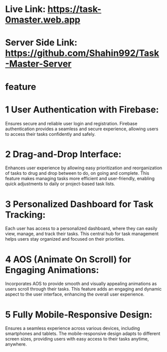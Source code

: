 # Live Link: https://task-0master.web.app

# Server Side Link: https://github.com/Shahin992/Task-Master-Server
# feature
# 1 User Authentication with Firebase: 
Ensures secure and reliable user login and registration. Firebase authentication provides a seamless and secure experience, allowing users to access their tasks confidently and safely.

# 2 Drag-and-Drop Interface: 
Enhances user experience by allowing easy prioritization and reorganization of tasks to drug and drop between to do, on going and complete. This feature makes managing tasks more efficient and user-friendly, enabling quick adjustments to daily or project-based task lists.

# 3 Personalized Dashboard for Task Tracking: 
Each user has access to a personalized dashboard, where they can easily view, manage, and track their tasks. This central hub for task management helps users stay organized and focused on their priorities.

# 4 AOS (Animate On Scroll) for Engaging Animations: 
Incorporates AOS to provide smooth and visually appealing animations as users scroll through their tasks. This feature adds an engaging and dynamic aspect to the user interface, enhancing the overall user experience.

# 5 Fully Mobile-Responsive Design: 
Ensures a seamless experience across various devices, including smartphones and tablets. The mobile-responsive design adapts to different screen sizes, providing users with easy access to their tasks anytime, anywhere.
